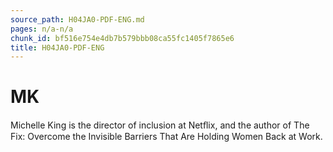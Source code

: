 ```yaml
---
source_path: H04JA0-PDF-ENG.md
pages: n/a-n/a
chunk_id: bf516e754e4db7b579bbb08ca55fc1405f7865e6
title: H04JA0-PDF-ENG
---
```

# MK

Michelle King is the director of inclusion at Netﬂix, and the author of The Fix: Overcome the Invisible Barriers That Are Holding Women Back at Work.
